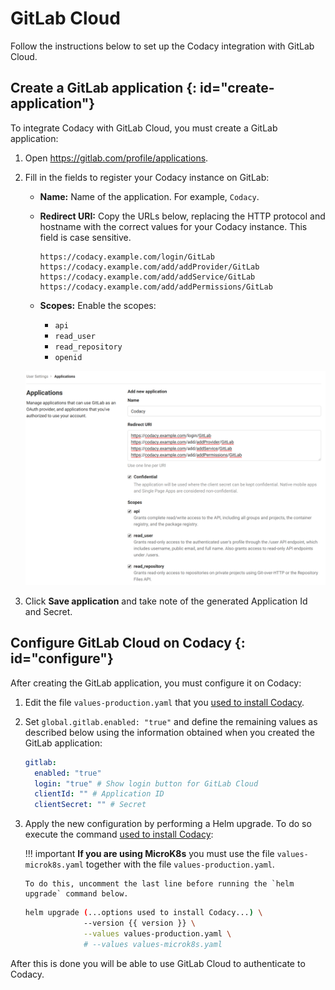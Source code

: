 # GitLab Cloud

Follow the instructions below to set up the Codacy integration with GitLab Cloud.

## Create a GitLab application {: id="create-application"}

To integrate Codacy with GitLab Cloud, you must create a GitLab application:

1.  Open <https://gitlab.com/profile/applications>.

2.  Fill in the fields to register your Codacy instance on GitLab:

    -   **Name:** Name of the application. For example, `Codacy`.

    -   **Redirect URI:** Copy the URLs below, replacing the HTTP protocol and hostname with the correct values for your Codacy instance. This field is case sensitive.

        ```text
        https://codacy.example.com/login/GitLab
        https://codacy.example.com/add/addProvider/GitLab
        https://codacy.example.com/add/addService/GitLab
        https://codacy.example.com/add/addPermissions/GitLab
        ```

    -   **Scopes:** Enable the scopes:
    
        -   `api`
        -   `read_user`
        -   `read_repository`
        -   `openid`

    ![GitLab Cloud application](images/gitlab-cloud-application.png)

3.  Click **Save application** and take note of the generated Application Id and Secret.

## Configure GitLab Cloud on Codacy {: id="configure"}

After creating the GitLab application, you must configure it on Codacy:

1.  Edit the file `values-production.yaml` that you [used to install Codacy](../../index.md#helm-upgrade).

2.  Set `global.gitlab.enabled: "true"` and define the remaining values as described below using the information obtained when you created the GitLab application:

    ```yaml
    gitlab:
      enabled: "true"
      login: "true" # Show login button for GitLab Cloud
      clientId: "" # Application ID
      clientSecret: "" # Secret
    ```

3.  Apply the new configuration by performing a Helm upgrade. To do so execute the command [used to install Codacy](../../index.md#helm-upgrade):

    !!! important
        **If you are using MicroK8s** you must use the file `values-microk8s.yaml` together with the file `values-production.yaml`.
        
        To do this, uncomment the last line before running the `helm upgrade` command below.

    ```bash
    helm upgrade (...options used to install Codacy...) \
                 --version {{ version }} \
                 --values values-production.yaml \
                 # --values values-microk8s.yaml
    ```

After this is done you will be able to use GitLab Cloud to authenticate to Codacy.
